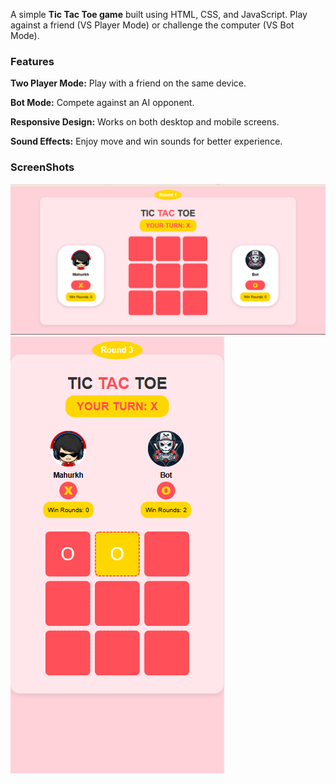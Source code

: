A simple <b>Tic Tac Toe game</b> built using HTML, CSS, and JavaScript. Play against a friend (VS Player Mode) or challenge the computer (VS Bot Mode).

<h3>Features</h3>

<b>Two Player Mode:</b> Play with a friend on the same device.

<b>Bot Mode:</b> Compete against an AI opponent.

<b>Responsive Design:</b> Works on both desktop and mobile screens.

<b>Sound Effects:</b> Enjoy move and win sounds for better experience.
<br>
<h3>ScreenShots</h3>

  <img src="output (desktop).png">
   <br>
   <img src="output (mobile).png"> 
   

  
 

